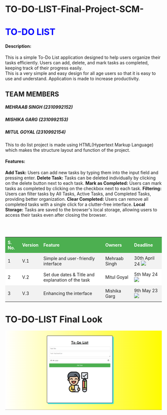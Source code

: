# TO-DO-LIST-Final-Project-SCM-
<!-- HTML table with inline CSS styles -->
<h1 style="color:blue;">TO-DO LIST</h1>
<h4>Description:</h4>
<p>This is a simple To-Do List application designed to help users organize their tasks efficiently. Users can add, delete, and mark tasks as completed, keeping track of their progress easily.<br>This is a very simple and easy design for all age users so that it is easy to use and understand. Application is made to increase productivity. </p>

<h2>TEAM MEMBERS</h2>
<h5>MEHRAAB SINGH (2310992152)</h5>
<h5>MISHIKA GARG (2310992153)</h5>
<h5>MITUL GOYAL (2310992154)</h5>

<p>This to do list project is made using HTML(Hypertext Markup Language) which makes the structure layout and function of the project.</p>
<h4>Features:</h4>
<p><b>Add Task:</b> Users can add new tasks by typing them into the input field and pressing enter.
<b>Delete Task:</b> Tasks can be deleted individually by clicking on the delete button next to each task.
<b>Mark as Completed:</b> Users can mark tasks as completed by clicking on the checkbox next to each task.
<b>Filtering:</b> Users can filter tasks by All Tasks, Active Tasks, and Completed Tasks, providing better organization.
<b>Clear Completed:</b> Users can remove all completed tasks with a single click for a clutter-free interface.
<b>Local Storage:</b> Tasks are saved to the browser's local storage, allowing users to access their tasks even after closing the browser.</p>
<br><br>
<table style="width: 100%; border-collapse: collapse;">
    <tr style="background-color: #4CAF50; color: white;">
        <th style="padding: 8px; text-align: left;">S. No.</th>
        <th style="padding: 8px; text-align: left;">Version</th>
        <th style="padding: 8px; text-align: left;">Feature</th>
        <th style="padding: 8px; text-align: left;">Owners</th>
        <th style="padding: 8px; text-align: left;">Deadline</th>
    </tr>
    <tr style="background-color: #f2f2f2;">
        <td style="padding: 8px; text-align: left;">1</td>
        <td style="padding: 8px; text-align: left;">V.1</td>
        <td style="padding: 8px; text-align: left;">Simple and user-friendly interface</td>
        <td style="padding: 8px; text-align: left;">Mehraab Singh</td>
        <td style="padding: 8px; text-align: left;">30th April 24 <img class="icon" src="https://img.icons8.com/material-outlined/24/000000/deadline.png"/></td>
    </tr>
    <tr style="background-color: #ffffff;">
        <td style="padding: 8px; text-align: left;">2</td>
        <td style="padding: 8px; text-align: left;">V.2</td>
        <td style="padding: 8px; text-align: left;">Set due dates & Title and explanation of the task</td>
        <td style="padding: 8px; text-align: left;">Mitul Goyal</td>
        <td style="padding: 8px; text-align: left;">5th May 24 <img class="icon" src="https://img.icons8.com/material-outlined/24/000000/deadline.png"/></td>
    </tr>
    <tr style="background-color: #f2f2f2;">
        <td style="padding: 8px; text-align: left;">3</td>
        <td style="padding: 8px; text-align: left;">V.3</td>
        <td style="padding: 8px; text-align: left;">Enhancing the interface</td>
        <td style="padding: 8px; text-align: left;">Mishika Garg</td>
        <td style="padding: 8px; text-align: left;">9th May 23 <img class="icon" src="https://img.icons8.com/material-outlined/24/000000/deadline.png"/></td>
    </tr>
</table>

# TO-DO-LIST Final Look

![Deadline Icon](a.png)
